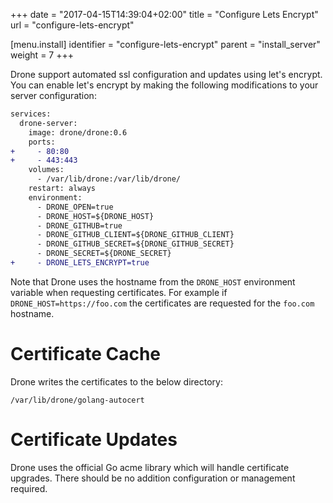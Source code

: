 +++
date = "2017-04-15T14:39:04+02:00"
title = "Configure Lets Encrypt"
url = "configure-lets-encrypt"

[menu.install]
  identifier = "configure-lets-encrypt"
  parent = "install_server"
  weight = 7
+++

Drone support automated ssl configuration and updates using let's encrypt. You can enable let's encrypt by making the following modifications to your server configuration:

```diff
services:
  drone-server:
    image: drone/drone:0.6
    ports:
+     - 80:80
+     - 443:443
    volumes:
      - /var/lib/drone:/var/lib/drone/
    restart: always
    environment:
      - DRONE_OPEN=true
      - DRONE_HOST=${DRONE_HOST}
      - DRONE_GITHUB=true
      - DRONE_GITHUB_CLIENT=${DRONE_GITHUB_CLIENT}
      - DRONE_GITHUB_SECRET=${DRONE_GITHUB_SECRET}
      - DRONE_SECRET=${DRONE_SECRET}
+     - DRONE_LETS_ENCRYPT=true
```

Note that Drone uses the hostname from the `DRONE_HOST` environment variable when requesting certificates. For example if `DRONE_HOST=https://foo.com` the certificates are requested for the `foo.com` hostname.

# Certificate Cache

Drone writes the certificates to the below directory:

```
/var/lib/drone/golang-autocert
```

# Certificate Updates

Drone uses the official Go acme library which will handle certificate upgrades. There should be no addition configuration or management required.
